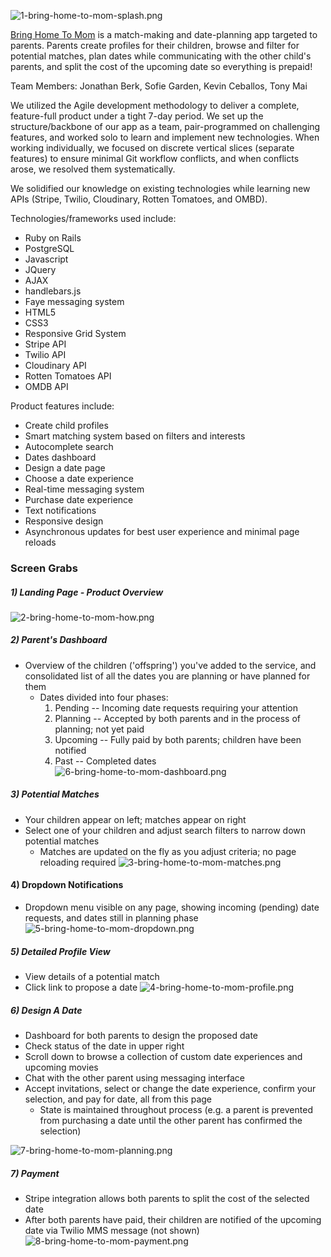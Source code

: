 ![1-bring-home-to-mom-splash.png](https://dbc-devconnect-production.s3.amazonaws.com/uploads/1430363567076/1-bring-home-to-mom-splash.png)

[Bring Home To Mom](http://bringhometomom.herokuapp.com/) is a match-making and date-planning app targeted to parents. Parents create profiles for their children, browse and filter for potential matches, plan dates while communicating with the other child's parents, and split the cost of the upcoming date so everything is prepaid!  

Team Members: Jonathan Berk, Sofie Garden, Kevin Ceballos, Tony Mai

We utilized the Agile development methodology to deliver a complete, feature-full product under a tight 7-day period. We set up the structure/backbone of our app as a team, pair-programmed on challenging features, and worked solo to learn and implement new technologies. When working individually, we focused on discrete vertical slices (separate features) to ensure minimal Git workflow conflicts, and when conflicts arose, we resolved them systematically.

We solidified our knowledge on existing technologies while learning new APIs (Stripe, Twilio, Cloudinary, Rotten Tomatoes, and OMBD).

Technologies/frameworks used include:
* Ruby on Rails
* PostgreSQL
* Javascript
* JQuery
* AJAX
* handlebars.js
* Faye messaging system
* HTML5
* CSS3
* Responsive Grid System
* Stripe API
* Twilio API
* Cloudinary API
* Rotten Tomatoes API
* OMDB API

Product features include:
* Create child profiles
* Smart matching system based on filters and interests
* Autocomplete search
* Dates dashboard
* Design a date page
* Choose a date experience
* Real-time messaging system
* Purchase date experience
* Text notifications
* Responsive design
* Asynchronous updates for best user experience and minimal page reloads


### Screen Grabs
##### 1) Landing Page - Product Overview
![2-bring-home-to-mom-how.png](https://dbc-devconnect-production.s3.amazonaws.com/uploads/1430363567042/2-bring-home-to-mom-how.png)

##### 2) Parent's Dashboard
* Overview of the children ('offspring') you've added to the service, and consolidated list of all the dates you are planning or have planned for them
  * Dates divided into four phases:
    1. Pending -- Incoming date requests requiring your attention
    2. Planning -- Accepted by both parents and in the process of planning; not yet paid
    3. Upcoming -- Fully paid by both parents; children have been notified
    4. Past -- Completed dates
![6-bring-home-to-mom-dashboard.png](https://dbc-devconnect-production.s3.amazonaws.com/uploads/1430363567052/6-bring-home-to-mom-dashboard.png)

##### 3) Potential Matches
* Your children appear on left; matches appear on right
* Select one of your children and adjust search filters to narrow down potential matches
  * Matches are updated on the fly as you adjust criteria; no page reloading required
![3-bring-home-to-mom-matches.png](https://dbc-devconnect-production.s3.amazonaws.com/uploads/1430363567036/3-bring-home-to-mom-matches.png)

#### 4) Dropdown Notifications
* Dropdown menu visible on any page, showing incoming (pending) date requests, and dates still in planning phase
![5-bring-home-to-mom-dropdown.png](https://dbc-devconnect-production.s3.amazonaws.com/uploads/1430363567018/5-bring-home-to-mom-dropdown.png)

##### 5) Detailed Profile View
* View details of a potential match
* Click link to propose a date
![4-bring-home-to-mom-profile.png](https://dbc-devconnect-production.s3.amazonaws.com/uploads/1430363567082/4-bring-home-to-mom-profile.png)

##### 6) Design A Date
* Dashboard for both parents to design the proposed date
* Check status of the date in upper right 
* Scroll down to browse a collection of custom date experiences and upcoming movies
* Chat with the other parent using messaging interface
* Accept invitations, select or change the date experience, confirm your selection, and pay for date, all from this page
  * State is maintained throughout process (e.g. a parent is prevented from purchasing a date until the other parent has confirmed the selection) 

![7-bring-home-to-mom-planning.png](https://dbc-devconnect-production.s3.amazonaws.com/uploads/1430363567048/7-bring-home-to-mom-planning.png)

##### 7) Payment
* Stripe integration allows both parents to split the cost of the selected date
* After both parents have paid, their children are notified of the upcoming date via Twilio MMS message (not shown)
![8-bring-home-to-mom-payment.png](https://dbc-devconnect-production.s3.amazonaws.com/uploads/1430363567030/8-bring-home-to-mom-payment.png)
